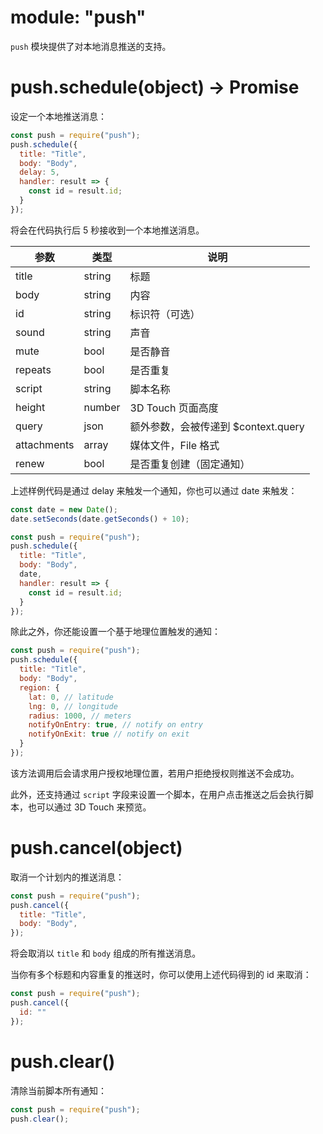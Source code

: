 # module: "push"

`push` 模块提供了对本地消息推送的支持。

# push.schedule(object) -> Promise

设定一个本地推送消息：

```js
const push = require("push");
push.schedule({
  title: "Title",
  body: "Body",
  delay: 5,
  handler: result => {
    const id = result.id;
  }
});
```

将会在代码执行后 5 秒接收到一个本地推送消息。

参数 | 类型 | 说明
---|---|---
title | string | 标题
body | string | 内容
id | string | 标识符（可选）
sound | string | 声音
mute | bool | 是否静音
repeats | bool | 是否重复
script | string | 脚本名称
height | number | 3D Touch 页面高度
query | json | 额外参数，会被传递到 $context.query
attachments | array | 媒体文件，File 格式
renew | bool | 是否重复创建（固定通知）

上述样例代码是通过 delay 来触发一个通知，你也可以通过 date 来触发：

```js
const date = new Date();
date.setSeconds(date.getSeconds() + 10);

const push = require("push");
push.schedule({
  title: "Title",
  body: "Body",
  date,
  handler: result => {
    const id = result.id;
  }
});
```

除此之外，你还能设置一个基于地理位置触发的通知：

```js
const push = require("push");
push.schedule({
  title: "Title",
  body: "Body",
  region: {
    lat: 0, // latitude
    lng: 0, // longitude
    radius: 1000, // meters
    notifyOnEntry: true, // notify on entry
    notifyOnExit: true // notify on exit
  }
});
```

该方法调用后会请求用户授权地理位置，若用户拒绝授权则推送不会成功。

此外，还支持通过 `script` 字段来设置一个脚本，在用户点击推送之后会执行脚本，也可以通过 3D Touch 来预览。

# push.cancel(object)

取消一个计划内的推送消息：

```js
const push = require("push");
push.cancel({
  title: "Title",
  body: "Body",
});
```

将会取消以 `title` 和 `body` 组成的所有推送消息。

当你有多个标题和内容重复的推送时，你可以使用上述代码得到的 id 来取消：

```js
const push = require("push");
push.cancel({
  id: ""
});
```

# push.clear()

清除当前脚本所有通知：

```js
const push = require("push");
push.clear();
```
